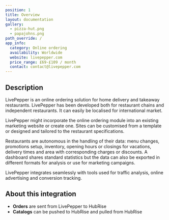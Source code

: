 ```yaml
---
position: 1
title: Overview
layout: documentation
gallery:
  - pizza-hut.png
  - papajohns.png
path_override: /
app_info:
  category: Online ordering
  availability: Worldwide
  website: livepepper.com
  price_range: £69-£109 / month
  contact: contact@livepepper.com
---
```


## Description

LivePepper is an online ordering solution for home delivery and takeaway restaurants. LivePepper has been developed both for restaurant chains and independent restaurants. It can easily be localised for international market.

LivePepper might incorporate the online ordering module into an existing marketing website or create one. Sites can be customised from a template or designed and tailored to the restaurant specifications.

Restaurants are autonomous in the handling of their data: menu changes, promotions setup, inventory, opening hours or closings for vacations, delivery times and area with corresponding charges or discounts. A dashboard shares standard statistics but the data can also be exported in different formats for analysis or use for marketing campaigns.

LivePepper integrates seamlessly with tools used for traffic analysis, online advertising and conversion tracking.

## About this integration

- **Orders** are sent from LivePepper to HubRise
- **Catalogs** can be pushed to HubRise and pulled from HubRise

